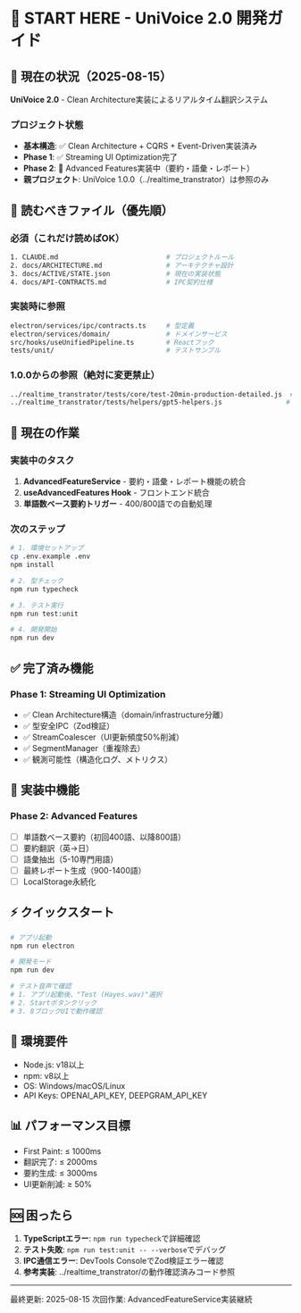 # 🚀 START HERE - UniVoice 2.0 開発ガイド

## 🔴 現在の状況（2025-08-15）

**UniVoice 2.0** - Clean Architecture実装によるリアルタイム翻訳システム

### プロジェクト状態
- **基本構造**: ✅ Clean Architecture + CQRS + Event-Driven実装済み
- **Phase 1**: ✅ Streaming UI Optimization完了
- **Phase 2**: 🚧 Advanced Features実装中（要約・語彙・レポート）
- **親プロジェクト**: UniVoice 1.0.0（../realtime_transtrator）は参照のみ

## 📍 読むべきファイル（優先順）

### 必須（これだけ読めばOK）
```bash
1. CLAUDE.md                           # プロジェクトルール
2. docs/ARCHITECTURE.md                # アーキテクチャ設計
3. docs/ACTIVE/STATE.json              # 現在の実装状態
4. docs/API-CONTRACTS.md               # IPC契約仕様
```

### 実装時に参照
```bash
electron/services/ipc/contracts.ts     # 型定義
electron/services/domain/              # ドメインサービス
src/hooks/useUnifiedPipeline.ts        # Reactフック
tests/unit/                            # テストサンプル
```

### 1.0.0からの参照（絶対に変更禁止）
```bash
../realtime_transtrator/tests/core/test-20min-production-detailed.js  # 動作確認済み実装
../realtime_transtrator/tests/helpers/gpt5-helpers.js                # API関数群
```

## 🎯 現在の作業

### 実装中のタスク
1. **AdvancedFeatureService** - 要約・語彙・レポート機能の統合
2. **useAdvancedFeatures Hook** - フロントエンド統合
3. **単語数ベース要約トリガー** - 400/800語での自動処理

### 次のステップ
```bash
# 1. 環境セットアップ
cp .env.example .env
npm install

# 2. 型チェック
npm run typecheck

# 3. テスト実行
npm run test:unit

# 4. 開発開始
npm run dev
```

## ✅ 完了済み機能

### Phase 1: Streaming UI Optimization
- ✅ Clean Architecture構造（domain/infrastructure分離）
- ✅ 型安全IPC（Zod検証）
- ✅ StreamCoalescer（UI更新頻度50%削減）
- ✅ SegmentManager（重複除去）
- ✅ 観測可能性（構造化ログ、メトリクス）

## 🚧 実装中機能

### Phase 2: Advanced Features
- [ ] 単語数ベース要約（初回400語、以降800語）
- [ ] 要約翻訳（英→日）
- [ ] 語彙抽出（5-10専門用語）
- [ ] 最終レポート生成（900-1400語）
- [ ] LocalStorage永続化

## ⚡ クイックスタート

```bash
# アプリ起動
npm run electron

# 開発モード
npm run dev

# テスト音声で確認
# 1. アプリ起動後、"Test (Hayes.wav)"選択
# 2. Startボタンクリック
# 3. 8ブロックUIで動作確認
```

## 🔧 環境要件

- Node.js: v18以上
- npm: v8以上
- OS: Windows/macOS/Linux
- API Keys: OPENAI_API_KEY, DEEPGRAM_API_KEY

## 📊 パフォーマンス目標

- First Paint: ≤ 1000ms
- 翻訳完了: ≤ 2000ms
- 要約生成: ≤ 3000ms
- UI更新削減: ≥ 50%

## 🆘 困ったら

1. **TypeScriptエラー**: `npm run typecheck`で詳細確認
2. **テスト失敗**: `npm run test:unit -- --verbose`でデバッグ
3. **IPC通信エラー**: DevTools ConsoleでZod検証エラー確認
4. **参考実装**: ../realtime_transtrator/の動作確認済みコード参照

---
最終更新: 2025-08-15
次回作業: AdvancedFeatureService実装継続